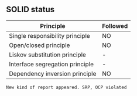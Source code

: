 ## SOLID status

| Principle                       | Followed |
| ------------------------------- | -------- |
| Single responsibility principle | NO       |
| Open/closed principle           | NO       |
| Liskov substitution principle   | -        |
| Interface segregation principle | -        |
| Dependency inversion principle  | NO       |

`New kind of report appeared. SRP, OCP violated`

